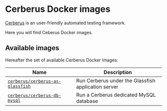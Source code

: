 Cerberus Docker images
====================

[Cerberus](http://www.cerberus-testing.org/) is an user-friendly automated testing framework.

Here you will find Ceberus Docker images.

Available images
-------------

Hereafter the set of available Cerberus Docker images:

Name                                                            | Description
----------------------------------------------------------------|-----------------------------------------------------------
[`cerberus/cerberus-as-glassfish`](./cerberus-as-glassfish)     | Run Cerberus under the Glassfish application server
[`cerberus/cerberus-db-mysql`](./cerberus-db-mysql)             | Run a Cerberus dedicated MySQL database